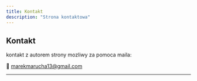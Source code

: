 ```yaml
---
title: Kontakt
description: "Strona kontaktowa"
---
```


## Kontakt


kontakt z autorem strony mozliwy za pomoca maila: 


:email:
marekmarucha13@gmail.com


---

